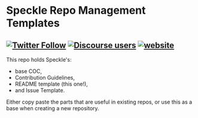 # Speckle Repo Management Templates

[![Twitter Follow](https://img.shields.io/twitter/follow/SpeckleSystems?style=social)](https://twitter.com/SpeckleSystems) [![Discourse users](https://img.shields.io/discourse/users?server=https%3A%2F%2Fdiscourse.speckle.works&style=flat-square)](https://discourse.speckle.works)
[![website](https://img.shields.io/badge/www-speckle.systems-royalblue?style=flat-square)](https://speckle.systems)
---

This repo holds Speckle's: 
- base COC, 
- Contribution Guidelines, 
- README template (this one!),
- and Issue Template. 

Either copy paste the parts that are useful in existing repos, or use this as a base when creating a new repository. 
